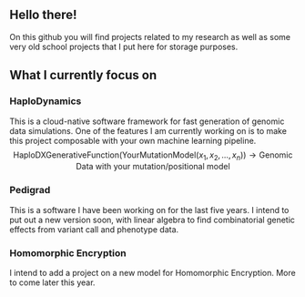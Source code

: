 ## Hello there!
On this github you will find projects related to my research as well as some very old school projects that I put here for storage purposes.

## What I currently focus on

### HaploDynamics
This is a cloud-native software framework for fast generation of genomic data simulations. One of the features I am currently working on is to make this project composable with your own machine learning pipeline. 
$$\mathsf{HaploDXGenerativeFunction}(\mathsf{YourMutationModel}(x_{1},x_{2},\dots,x_{n})) \longrightarrow \textrm{Genomic Data with your mutation/positional model}$$

### Pedigrad
This is a software I have been working on for the last five years. I intend to put out a new version soon, with linear algebra to find combinatorial genetic effects from variant call and phenotype data.

### Homomorphic Encryption
I intend to add a project on a new model for Homomorphic Encryption. More to come later this year.


